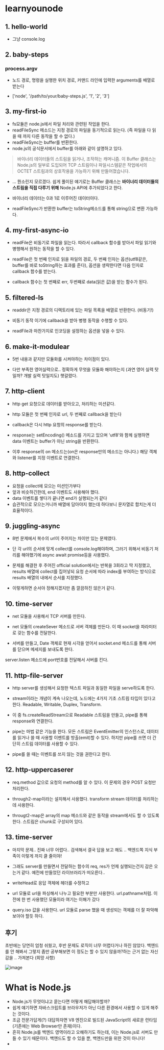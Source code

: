 
# learnyounode

## 1. hello-world

- 그냥 console.log

## 2. baby-steps

### process.argv

- 노드 경로, 명령을 실행한 위치 경로, 커맨드 라인에 입력한 arguments를 배열로 받는다

- ['node', '/path/to/your/baby-steps.js', '1', '2', '3']

## 3. my-first-io

- fs모듈은 node.js에서 파일 처리와 관련된 작업을 한다.
- readFileSync 메소드는 지정 경로의 파일을 동기적으로 읽는다. (즉 파일을 다 읽을 때 까지 다른 동작을 할 수 없다.)
- readFileSync는 buffer를 반환한다.
- node.js의 공식문서에서 buffer를 아래와 같이 설명하고 있다.

> 바이너리 데이터들의 스트림을 읽거나, 조작하는 캐머니즘.
> 이 Buffer 클래스는 Node.js의 일부로 도입되어 TCP 스트림이나 파일시스템같은 작업에서의 OCTET 스트림과의 상호작용을 가능하기 위해 만들어졌습니다.

- ... 뭔소린지 모르겠다. 쉽게 풀이된 얘기로는 Buffer 클래스는 **바이너리 데이터들의 스트림을 직접 다루기 위해** Node.js API에 추가되었다고 한다.

- 바이너리 데이터는 0과 1로 이루어진 데이터이다.

- readFileSync가 반환한 buffer는 toString메소드를 통해 string으로 변환 가능하다.

## 4. my-first-async-io

- readFile은 비동기로 파일을 읽는다. 따라서 callback 함수를 받아서 파일 읽기와 병행해서 원하는 동작을 할 수 있다.

- readFile은 첫 번째 인자로 읽을 파일의 경로, 두 번째 인자는 옵션(utf8같은, buffer를 바로 toString하는 효과를 준다), 옵션을 생략한다면 다음 인자로 callback 함수를 받는다.

- callback 함수는 첫 번째로 err, 두번째로 data(읽은 값)을 받는 함수가 된다.

## 5. filtered-ls

- readdir은 지정 경로의 디렉토리에 있는 파일 목록을 배열로 반환한다. (비동기!)

- 비동기 동작 이기에 callback을 받아 병행 동작을 수행할 수 있다.

- readFile과 마찬가지로 인코딩을 설정하는 옵션을 넣을 수 있다.

## 6. make-it-modulear

- 5번 내용과 같지만 모듈화를 시켜야하는 차이점이 있다.

- 다만 부족한 영어실력으로.. 정확하게 무엇을 모듈화 해야하는지 (과연 영어 실력 탓일까? 개발 실력 탓일지도) 햇갈렸다.

## 7. http-client

- http get 요청으로 데이터를 받아오고, 처리하는 미션같다.

- http 모듈은 첫 번째 인자로 url, 두 번째로 callback을 받는다

- callback은 다시 http 요청의 response를 받는다.

- response는 setEncoding() 메소드를 가지고 있으며 'utf8'와 함께 실행하면 data 이벤트는 buffer가 아닌 string을 반환한다.

- 이후 response의 on 메소드는(on은 response만의 메소드는 아니다.) 해당 객체와 listener를 지정 이벤트로 연결한다.

## 8. http-collect

- 요청을 collect에 모으는 미션인가부다
- 앞과 비슷하긴한데, end 이벤트도 사용해야 했다.
- data 이벤트를 쌓다가 끝나면 end가 실행되는거 같다
- 습관적으로 모으는거니까 배열에 담아야지 했는데 하다보니 문자열로 합치는게 더 효율적이다.

## 9. juggling-async

- 8번 문제에서 복수의 url이 주어지는 차이만 있는 문제였다.

- 단 각 url의 순서에 맞게 collect를 console.log해야하며, 그러기 위해서 비동기 처리를 해야했기에 async await promise등을 사용했다.

- 문제를 해결한 후 주어진 official solution에서는 반복을 3회라고 딱 지정했고, results 배열에 collect를 집어넣되 요청 순서에 따라 index를 부여하는 방식으로 results 배열의 내에서 순서를 지정했다.

- 이렇게하면 순서야 정해지겠지만 좀 깔끔하진 않은거 같다.

## 10. time-server

- net 모듈을 사용해서 TCP 서버를 만든다.

- net 모듈의 createSever 메소드로 서버 객체를 만든다. 이 때 socket을 파라미터로 갖는 함수를 전달한다.

- 서버를 만들고, Date 객체로 현재 시각을 얻어서 socket.end 메소드를 통해 서버를 닫으며 메세지를 보내도록 한다.

server.listen 메소드에 port번호를 전달해서 서버를 킨다.

## 11. http-file-server

- http server를 생성해서 요청한 텍스트 파일과 동일한 파일을 serve하도록 한다.

- stream이라는 개념이 계속 나오는데, 노드에는 4가지 기초 스트림 타입이 있다고 한다. Readable, Writable, Duplex, Transform.

- 이 중 fs.createReadStream으로 Readable 스트림을 만들고, pipe를 통해 response와 연결한다.

- pipe는 마법 같은 기능을 한다. 모든 스트림은 EventEmitter의 인스턴스로, 데이터를 읽거나 쓸 때 사용할 이벤트를 방출(emit)할 수 있다. 하지만 pipe를 쓰면 더 간단히 스트림 데이터를 사용할 수 있다.

- pipe를 쓸 때는 이벤트를 쓰지 않는 것을 권한다고 한다.



## 12. http-uppercaserer

- req.method 값으로 요청의 method를 알 수 있다. 이 문제의 경우 POST 요청만 처리한다.

- through2-map이라는 설치해서 사용했다. transform stream 데이터를 처리하는데 사용한다.

- througt2-map은 array의 map 메소드와 같은 동작을 stream에서도 할 수 있도록 한다. 스트림은 chunk로 구성되어 있다. 

## 13. time-server

- 마지막 문제.. 진짜 너무 어렵다.. 검색해서 결국 답을 보고 해도 .. 백엔드쪽 지식 부족이 이렇게 까지 클 줄이야! 

- 그래도 server를 만들면서 전달하는 함수의 req, res가 언제 실행되는건지 감은 오는거 같다. 예전에 만들었던 라이브러리가 떠오른다..

- writeHead로 응답 객체에 헤더를 수정하고

- url 모듈로 url을 파싱해서 나누고 필요한 부분만 사용한다. url.pathname처럼. 이전에 한 번 사용했던 모듈이라 여기는 이해가 갔다

- query.iso 값을 사용한다. url 모듈로 parse 했을 때 생성되는 객체를 더 잘 파악해보아야 할듯 하다.


## 후기

초반에는 당연히 엄청 쉬웠고, 후반 문제도 로직이 너무 어렵다거나 하진 않았다. 백엔드를 안 해봐서 그렇지 좀만 공부해보면 이 정도는 할 수 있지 않을까?하는 근거 없는 자신감을 .. 가져본다 (희망 사항)

![image](https://user-images.githubusercontent.com/41738385/124166258-8e99be00-dadd-11eb-9c78-b7cec1d464cd.png)


# What is Node.js

- Node.js가 무엇이냐고 묻는다면 어떻게 해답해야할까?
- 쉽게 얘기하면 자바스크립트를 브라우저가 아닌 다른 환경에서 사용할 수 있게 해주는 것이다.
- 조금 전문가답게(?) 대답하자면 V8 엔진으로 빌드된 JavaScript의 새로운 런타임(기존에는 Web Browser만 존재)이다.
- 흔히 Node.js를 백엔드 영역이라고 오해하기도 하는데, 이는 Node.js로 서버도 만들 수 있기 때문이다. 백엔드도 할 수 있을 뿐, 백엔드만을 위한 것이 아니다! 
- 

